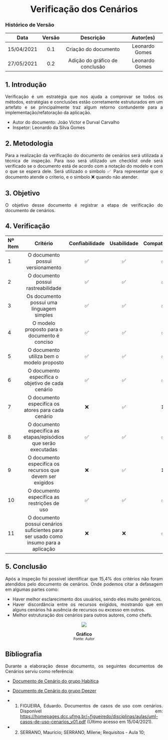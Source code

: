 # <center> Verificação dos Cenários

### Histórico de Versão
|    Data    | Versão | Descrição            | Autor(es)       |
| :--------: | :----: | :------------------: | :-------------: |
| 15/04/2021 |  0.1  | Criação do documento | Leonardo Gomes |
| 27/05/2021 |  0.2   | Adição do gráfico de conclusão | Leonardo Gomes  |

<div align="justify">

## 1. Introdução

Verificação é um estratégia que nos ajuda a comprovar se todos os métodos, estratégias e conclusões estão corretamente estruturados em um artefato e se principalmente traz algum retorno contundente para a implementação/refatoração da aplicação.

* Autor do documento: João Victor e Durval Carvalho
* Inspetor: Leonardo da Silva Gomes

## 2. Metodologia

Para a realização da verificação do documento de cenários será utilizada a técnica de inspeção. Para isso será utilizado um checklist onde será verificado se o documento está de acordo com a notação do modelo e com o que se espera dele. Será utilizado o simbolo ✅ Para representar que o documento atende o criterio, e o simbolo ❌ quando não atender.

## 3. Objetivo

O objetivo desse documento é registrar a etapa de verificação do documento de cenários.

## 4. Verificação

|Nº Item | Critério | Confiabilidade | Usabilidade |Compatibilidade |
|:------|:---------:|:---------:|:---------:|:---------:|
| 1 | O documento possui versionamento | ✅ | ✅ | ✅ |
| 2 | O documento possui rastreabilidade | ✅ | ✅ | ✅ |
| 3 | Os documento possui uma linguagem simples | ✅ | ✅ | ✅ |
| 4 | O modelo proposto para o documento é conciso | ✅ | ✅ | ✅ |
| 5 | O documento utiliza bem o modelo proposto | ✅ | ✅ | ✅ |
| 6 | O documento especifíca o objetivo de cada cenário | ✅ | ✅ | ✅ |
| 7 | O documento especifíca os atores para cada cenário | ❌ | ✅ | ❌ |
| 8 | O documento especifíca as etapas/episódios que serão executadas | ✅ | ✅ | ✅ |
| 9 | O documento especifíca os recursos que devem ser exigidos | ❌ | ✅ | ❌ |
| 10 | O documento especifíca as restrições de uso | ✅ | ✅ | ✅ |
| 11 | O documento possui cenários suficientes para ser usado como insumo para a aplicação | ❌ | ❌ | ✅ |

## 5. Conclusão
Após a inspeção foi possivel identificar que 15,4% dos critérios não foram atendidos pelo documento de cenários. Onde podemos citar a defasagem em algumas partes como:
- Haver melhor esclarecimento dos usuários, sendo eles muito genéricos.
- Haver discordância entre os recursos exigidos, mostrando que em alguns cenários há ausência de recursos ou excesso em outros. 
- Melhor estruturação dos cenários para outros autores, como chefs.

<p align='center'>
    <a href='assets/images/graficoCenario.png' target='_blank'>
        <img src='assets/images/graficoCenario.png'>
    </a>
    <figcaption align='center'>
        <b>Gráfico</b>
        <br>
        <small>Fonte: Autor</small>
    </figcaption>
</p>

## Bibliografia

Durante a elaboração desse documento, os seguintes documentos de Cenários serviu como referência:

- [Documento de Cenário do grupo Habitica](https://requisitos-habitica.herokuapp.com/Cenarios)
- [Documento de Cenário do grupo Deezer](https://requisitos-de-software.github.io/2019.2-Deezer/modelagem/cenarios/cenarios/)

- 1. FIGUEIRA, Eduardo. Documentos de casos de uso com cenários. Disponível em: https://homepages.dcc.ufmg.br/~figueiredo/disciplinas/aulas/uml-casos-de-uso-cenarios_v01.pdf (Último acesso em 15/04/2021).
- 2. SERRANO, Maurício; SERRANO, Milene; Requisitos - Aula 10;

</div>
